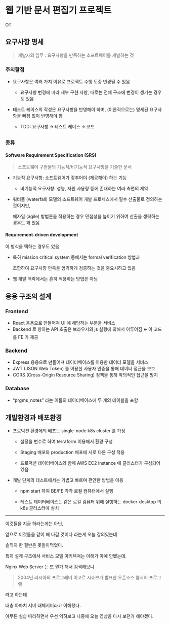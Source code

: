 # 웹 기반 문서 편집기 프로젝트

OT

## 요구사항 명세

> 개발자의 임무 : 요구사항을 만족하는 소프트웨어를 개발하는 것

### 주의할점

- 요구사항은 여러 가지 이유로 프로젝트 수행 도중 변경될 수 있음

  - 요구사항 변경에 따라 세부 구현 사항, 때로는 전체 구조에 변경이 생기는 경우도 있음

- 테스트 케이스의 작성은 요구사항을 반영해야 하며, (이론적으로는) 명세된 요구사항을 빠짐 없이 반영해야 함

  - TDD: 요구사항 🡪 테스트 케이스 🡪 코드

### 종류

#### Software Requirement Specification (SRS)

> 소프트웨어 구현물의 기능적/비기능적 요구사항을 기술한 문서

- 기능적 요구사항: 소프트웨어가 갖추어야 (제공해야) 하는 기능

  - 비기능적 요구사항: 성능, 자원 사용량 등에 존재하는 여러 측면의 제약

- 워터폴 (waterfall) 모델의 소프트웨어 개발 프로세스에서 필수 산출물로 정의하는 것이지만,

  애자일 (agile) 방법론을 적용하는 경우 민첩성을 높이기 위하여 산출을 생략하는 경우도 꽤 있음

#### Requirement-driven development

이 방식을 택하는 경우도 있음

- 특히 mission critical system 등에서는 formal verification 방법과

  조합하여 요구사항 만족을 엄격하게 검증하는 것을 중요시하고 있음

- 웹 개발 맥락에서는 흔히 적용하는 방법은 아님

## 응용 구조의 설계

### Frontend

- React 응용으로 만들어져 UI 에 해당하는 부분을 서비스
- Backend 로 향하는 API 호출은 브라우저의 js 실행에 의해서 이루어짐 🡨 이 코드를 FE 가 제공

### Backend

- Express 응용으로 만들어져 데이터베이스를 이용한 데이터 모델을 서비스
- JWT (JSON Web Token) 를 이용한 사용자 인증을 통해 데이터 접근을 보호
- CORS (Cross-Origin Resource Sharing) 정책을 통해 악의적인 접근을 방지

### Database

- “prgms_notes” 라는 이름의 데이터베이스에 두 개의 테이블을 포함

## 개발환경과 배포환경

- 프로덕션 환경에의 배포는 single-node k8s cluster 를 가정

  - 설정을 변수로 하여 terraform 이용해서 환경 구성

  - Staging 배포와 production 배포에 서로 다른 구성 적용

  - 프로덕션 데이터베이스와 함께 AWS EC2 instance 에 클러스터가 구성되어 있음

- 개발 단계의 테스트에서는 가볍고 빠르며 편안한 방법을 이용

  - npm start 하여 BE/FE 각각 로컬 컴퓨터에서 실행

  - 테스트 데이터베이스는 같은 로컬 컴퓨터 위에 실행하는 docker-desktop 의 k8s 클러스터에 설치

---

이것들을 지금 하라는게는 아닌,

앞으로 이것들을 같이 해 나갈 것이다 라는게 오늘 강의였는데

솔직히 한 절반은 못알아먹었다.

특히 설계 구조에서 서비스 모델 아키텍쳐는 이해가 아예 안됐는데.

Nginx Web Server 는 또 뭔가 해서 검색해보니

> 2004년 러시아의 프로그래머 이고르 시쇼브가 발표한 오픈소스 웹서버 프로그램

라고 하는데

대충 아파치 서버 대체서버라고 이해했다.

아무튼 실습 따라하면서 우선 익혀보고 나중에 오늘 영상을 다시 보던가 해야겠다.
